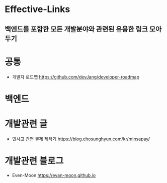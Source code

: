 # Effective-Links
## 백엔드를 포함한 모든 개발분야와 관련된 유용한 링크 모아두기

# 공통
- 개발자 로드맵 https://github.com/devJang/developer-roadmap  

# 백엔드 

# 개발관련 글  
- 민사고 간편 결제 제작기 https://blog.chosunghyun.com/kr/minsapay/  

# 개발관련 블로그
- Even-Moon https://evan-moon.github.io
